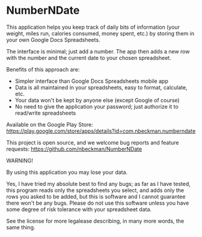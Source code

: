 NumberNDate
===========
This application helps you keep track of daily bits of information (your weight, miles run, calories consumed, money spent, etc.) by storing them in your own Google Docs Spreadsheets.

The interface is minimal; just add a number. The app then adds a new row with the number and the current date to your chosen spreadsheet.

Benefits of this approach are:
- Simpler interface than Google Docs Spreadsheets mobile app
- Data is all maintained in your spreadsheets, easy to format, calculate, etc.
- Your data won't be kept by anyone else (except Google of course)
- No need to give the application your password; just authorize it to read/write spreadsheets

Available on the Google Play Store:
https://play.google.com/store/apps/details?id=com.nbeckman.numberndate

This project is open source, and we welcome bug reports and feature requests:
https://github.com/nbeckman/NumberNDate

WARNING!

By using this application you may lose your data.

Yes, I have tried my absolute best to find any bugs; as far as I have tested, this
program reads only the spreadsheets you select, and adds only the rows you asked to
be added, but this is software and I cannot guarantee there won't be any bugs. 
Please do not use this software unless you have some degree of risk tolerance with
your spreadsheet data.

See the license for more legalease describing, in many more words, the same thing.
